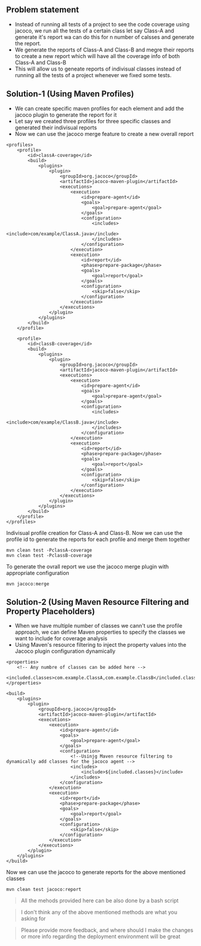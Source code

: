## Problem statement 
- Instead of running all tests of a project to see the code coverage using jacoco, we run all the tests of a certain class let say Class-A and generate it's report wa can do this for n number of calsses and generate the report. 
- We generate the reports of Class-A and Class-B and megre their reports to create a new report which will have all the coverage info of both Class-A and Class-B
- This will allow us to geneate reports of indivisual classes instead of running all the tests of a project whenever we fixed some tests.
## Solution-1 (Using Maven Profiles)  
- We can create specific maven profiles for each element and add the jacoco plugin to generate the report for it
- Let say we created three profiles for three specific classes and generated their indivisual reports
- Now we can use the jacoco merge feature to create a new overall report

```
<profiles>
    <profile>
        <id>classA-coverage</id>
        <build>
            <plugins>
                <plugin>
                    <groupId>org.jacoco</groupId>
                    <artifactId>jacoco-maven-plugin</artifactId>
                    <executions>
                        <execution>
                            <id>prepare-agent</id>
                            <goals>
                                <goal>prepare-agent</goal>
                            </goals>
                            <configuration>
                                <includes>
                                    <include>com/example/ClassA.java</include>
                                </includes>
                            </configuration>
                        </execution>
                        <execution>
                            <id>report</id>
                            <phase>prepare-package</phase>
                            <goals>
                                <goal>report</goal>
                            </goals>
                            <configuration>
                                <skip>false</skip>
                            </configuration>
                        </execution>
                    </executions>
                </plugin>
            </plugins>
        </build>
    </profile>

    <profile>
        <id>classB-coverage</id>
        <build>
            <plugins>
                <plugin>
                    <groupId>org.jacoco</groupId>
                    <artifactId>jacoco-maven-plugin</artifactId>
                    <executions>
                        <execution>
                            <id>prepare-agent</id>
                            <goals>
                                <goal>prepare-agent</goal>
                            </goals>
                            <configuration>
                                <includes>
                                    <include>com/example/ClassB.java</include>
                                </includes>
                            </configuration>
                        </execution>
                        <execution>
                            <id>report</id>
                            <phase>prepare-package</phase>
                            <goals>
                                <goal>report</goal>
                            </goals>
                            <configuration>
                                <skip>false</skip>
                            </configuration>
                        </execution>
                    </executions>
                </plugin>
            </plugins>
        </build>
    </profile>
</profiles>

```
Indivisual profile creation for Class-A and Class-B. Now we can use the profile id to generate the reports for each profile and merge them together
```
mvn clean test -PclassA-coverage
mvn clean test -PclassB-coverage
```
To generate the ovrall report we use the jacoco merge plugin with appropriate configuration 
```
mvn jacoco:merge
```
## Solution-2 (Using Maven Resource Filtering and Property Placeholders)
- When we have multiple number of classes we cann't use the profile approach, we can define Maven properties to specify the classes we want to include for coverage analysis
- Using Maven's resource filtering to inject the property values into the Jacoco plugin configuration dynamically
```
<properties>
    <!-- Any numbre of classes can be added here -->
    <included.classes>com.example.ClassA,com.example.ClassB</included.classes>
</properties>

<build>
    <plugins>
        <plugin>
            <groupId>org.jacoco</groupId>
            <artifactId>jacoco-maven-plugin</artifactId>
            <executions>
                <execution>
                    <id>prepare-agent</id>
                    <goals>
                        <goal>prepare-agent</goal>
                    </goals>
                    <configuration>
                        <!--Usinjg Maven resource filtering to dynamically add classes for the jacoco agent -->
                        <includes>
                            <include>${included.classes}</include>
                        </includes>
                    </configuration>
                </execution>
                <execution>
                    <id>report</id>
                    <phase>prepare-package</phase>
                    <goals>
                        <goal>report</goal>
                    </goals>
                    <configuration>
                        <skip>false</skip>
                    </configuration>
                </execution>
            </executions>
        </plugin>
    </plugins>
</build>
```
Now we can use the jacoco to generate reports for the above mentioned classes
```
mvn clean test jacoco:report
```
> All the mehods provided here can be also done by a bash script

> I don't think any of the above mentioned methods are what you asking for

> Please provide more feedback, and where should I make the changes or more info regarding the deployment environment will be great
